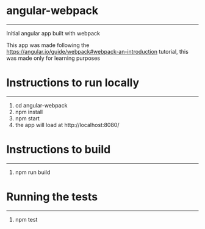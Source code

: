 # angular-webpack
______________
Initial angular app built with webpack

This app was made following the https://angular.io/guide/webpack#webpack-an-introduction tutorial, this was made only for learning purposes

# Instructions to run locally
______________
1. cd angular-webpack
2. npm install
3. npm start
4. the app will load at http://localhost:8080/

# Instructions to build
______________
1. npm run build

# Running the tests
______________
1. npm test
